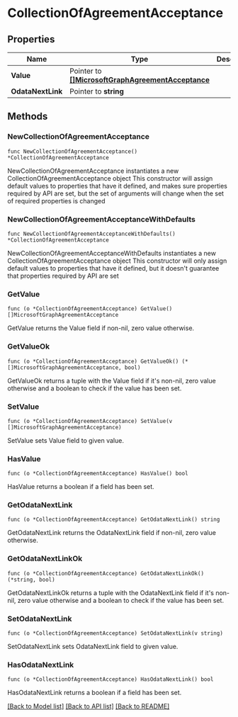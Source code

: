 # CollectionOfAgreementAcceptance

## Properties

Name | Type | Description | Notes
------------ | ------------- | ------------- | -------------
**Value** | Pointer to [**[]MicrosoftGraphAgreementAcceptance**](MicrosoftGraphAgreementAcceptance.md) |  | [optional] 
**OdataNextLink** | Pointer to **string** |  | [optional] 

## Methods

### NewCollectionOfAgreementAcceptance

`func NewCollectionOfAgreementAcceptance() *CollectionOfAgreementAcceptance`

NewCollectionOfAgreementAcceptance instantiates a new CollectionOfAgreementAcceptance object
This constructor will assign default values to properties that have it defined,
and makes sure properties required by API are set, but the set of arguments
will change when the set of required properties is changed

### NewCollectionOfAgreementAcceptanceWithDefaults

`func NewCollectionOfAgreementAcceptanceWithDefaults() *CollectionOfAgreementAcceptance`

NewCollectionOfAgreementAcceptanceWithDefaults instantiates a new CollectionOfAgreementAcceptance object
This constructor will only assign default values to properties that have it defined,
but it doesn't guarantee that properties required by API are set

### GetValue

`func (o *CollectionOfAgreementAcceptance) GetValue() []MicrosoftGraphAgreementAcceptance`

GetValue returns the Value field if non-nil, zero value otherwise.

### GetValueOk

`func (o *CollectionOfAgreementAcceptance) GetValueOk() (*[]MicrosoftGraphAgreementAcceptance, bool)`

GetValueOk returns a tuple with the Value field if it's non-nil, zero value otherwise
and a boolean to check if the value has been set.

### SetValue

`func (o *CollectionOfAgreementAcceptance) SetValue(v []MicrosoftGraphAgreementAcceptance)`

SetValue sets Value field to given value.

### HasValue

`func (o *CollectionOfAgreementAcceptance) HasValue() bool`

HasValue returns a boolean if a field has been set.

### GetOdataNextLink

`func (o *CollectionOfAgreementAcceptance) GetOdataNextLink() string`

GetOdataNextLink returns the OdataNextLink field if non-nil, zero value otherwise.

### GetOdataNextLinkOk

`func (o *CollectionOfAgreementAcceptance) GetOdataNextLinkOk() (*string, bool)`

GetOdataNextLinkOk returns a tuple with the OdataNextLink field if it's non-nil, zero value otherwise
and a boolean to check if the value has been set.

### SetOdataNextLink

`func (o *CollectionOfAgreementAcceptance) SetOdataNextLink(v string)`

SetOdataNextLink sets OdataNextLink field to given value.

### HasOdataNextLink

`func (o *CollectionOfAgreementAcceptance) HasOdataNextLink() bool`

HasOdataNextLink returns a boolean if a field has been set.


[[Back to Model list]](../README.md#documentation-for-models) [[Back to API list]](../README.md#documentation-for-api-endpoints) [[Back to README]](../README.md)


